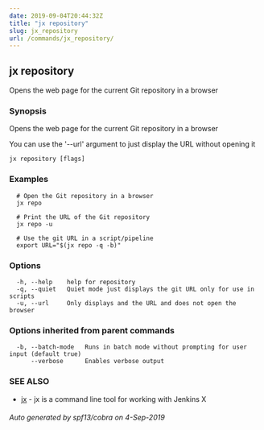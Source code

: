 ```yaml
---
date: 2019-09-04T20:44:32Z
title: "jx repository"
slug: jx_repository
url: /commands/jx_repository/
---
```

## jx repository

Opens the web page for the current Git repository in a browser

### Synopsis

Opens the web page for the current Git repository in a browser 

You can use the '--url' argument to just display the URL without opening it

```
jx repository [flags]
```

### Examples

```
  # Open the Git repository in a browser
  jx repo
  
  # Print the URL of the Git repository
  jx repo -u
  
  # Use the git URL in a script/pipeline
  export URL="$(jx repo -q -b)"
```

### Options

```
  -h, --help    help for repository
  -q, --quiet   Quiet mode just displays the git URL only for use in scripts
  -u, --url     Only displays and the URL and does not open the browser
```

### Options inherited from parent commands

```
  -b, --batch-mode   Runs in batch mode without prompting for user input (default true)
      --verbose      Enables verbose output
```

### SEE ALSO

* [jx](/commands/jx/)	 - jx is a command line tool for working with Jenkins X

###### Auto generated by spf13/cobra on 4-Sep-2019
